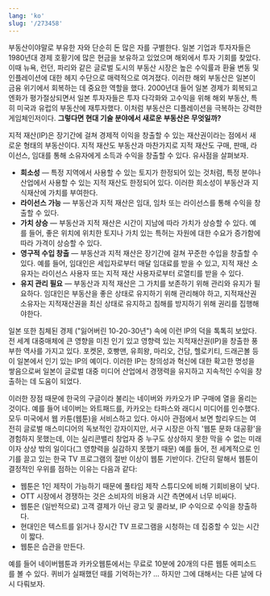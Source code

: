 ```yaml
---
lang: 'ko'
slug: '/273458'
---
```


부동산이야말로 부유한 자와 단순히 돈 많은 자를 구별한다.
일본 기업과 투자자들은 1980년대 경제 호황기에 많은 현금을 보유하고 있었으며 해외에서 투자 기회를 찾았다.
이때 뉴욕, 런던, 파리와 같은 글로벌 도시의 부동산 시장은 높은 수익률과 환율 변동 및 인플레이션에 대한 헤지 수단으로 매력적으로 여겨졌다.
이러한 해외 부동산은 일본이 금융 위기에서 회복하는 데 중요한 역할을 했다.
2000년대 들어 일본 경제가 회복되고 엔화가 평가절상되면서 일본 투자자들은 투자 다각화와 고수익을 위해 해외 부동산, 특히 미국과 유럽의 부동산에 재투자했다.
이처럼 부동산은 디플레이션을 극복하는 강력한 게임체인저이다.
**그렇다면 현대 기술 분야에서 새로운 부동산은 무엇일까?**

지적 재산(IP)은 장기간에 걸쳐 경제적 이익을 창출할 수 있는 재산권이라는 점에서 새로운 형태의 부동산이다. 지적 재산도 부동산과 마찬가지로 지적 재산도 구매, 판매, 라이선스, 임대를 통해 소유자에게 소득과 수익을 창출할 수 있다. 유사점을 살펴보자.

- **희소성** — 특정 지역에서 사용할 수 있는 토지가 한정되어 있는 것처럼, 특정 분야나 산업에서 사용할 수 있는 지적 재산도 한정되어 있다. 이러한 희소성이 부동산과 지식재산에 가치를 부여한다.
- **라이선스 가능** — 부동산과 지적 재산은 임대, 임차 또는 라이선스를 통해 수익을 창출할 수 있다.
- **가치 상승** — 부동산과 지적 재산은 시간이 지남에 따라 가치가 상승할 수 있다. 예를 들어, 좋은 위치에 위치한 토지나 가치 있는 특허는 자원에 대한 수요가 증가함에 따라 가격이 상승할 수 있다.
- **영구적 수입 창출** — 부동산과 지적 재산은 장기간에 걸쳐 꾸준한 수입을 창출할 수 있다. 예를 들어, 임대인은 세입자로부터 매달 임대료를 받을 수 있고, 지적 재산 소유자는 라이선스 사용자 또는 지적 재산 사용자로부터 로열티를 받을 수 있다.
- **유지 관리 필요** — 부동산과 지적 재산은 그 가치를 보존하기 위해 관리와 유지가 필요하다. 임대인은 부동산을 좋은 상태로 유지하기 위해 관리해야 하고, 지적재산권 소유자는 지적재산권을 최신 상태로 유지하고 침해를 방지하기 위해 권리를 집행해야한다.

일본 또한 침체된 경제 ("잃어버린 10-20-30년") 속에 이런 IP의 덕을 톡톡히 보았다. 전 세계 대중매체에 큰 영향을 미친 인기 있고 영향력 있는 지적재산권(IP)을 창출한 풍부한 역사를 가지고 있다. 포켓몬, 호빵맨, 유희왕, 마리오, 건담, 헬로키티, 드래곤볼 등이 일본에서 인기 있는 IP의 예이다. 이러한 IP는 창의성과 혁신에 대한 확고한 명성을 쌓음으로써 일본이 글로벌 대중 미디어 산업에서 경쟁력을 유지하고 지속적인 수익을 창출하는 데 도움이 되었다.

이러한 장점 때문에 한국의 구글이라 불리는 네이버와 카카오가 IP 구매에 열을 올리는 것이다. 예를 들어 네이버는 와트패드를, 카카오는 타파스와 래디시 미디어를 인수했다. 모두 미국에서 웹 카툰(웹툰)을 서비스하고 있다. 아시아 관점에서 보면 할리우드는 여전히 글로벌 매스미디어의 독보적인 강자이지만, 서구 시장은 아직 '웹툰 문화 대공황'을 경험하지 못했는데, 이는 실리콘밸리 창업자 중 누구도 상상하지 못한 막을 수 없는 미래이자 상상 밖의 일이다(그 영향력을 실감하지 못했기 때문) 예를 들어, 전 세계적으로 인기를 끌고 있는 한국 TV 프로그램의 절반 이상이 웹툰 기반이다. 간단히 말해서 웹툰이 결정적인 우위를 점하는 이유는 다음과 같다:

- 웹툰은 1인 제작이 가능하기 때문에 풀타임 제작 스튜디오에 비해 기회비용이 낮다.
- OTT 시장에서 경쟁하는 것은 소비자의 비용과 시간 측면에서 너무 비싸다.
- 웹툰은 (일반적으로) 고객 결제가 아닌 광고 및 콜라보, IP 수익으로 수익을 창출하다.
- 현대인은 텍스트를 읽거나 장시간 TV 프로그램을 시청하는 데 집중할 수 있는 시간이 짧다.
- 웹툰은 습관을 만든다.

예를 들어 네이버웹툰과 카카오웹툰에서는 무료로 10분에 20개의 다른 웹툰 에피소드를 볼 수 있다. 퀴비가 실패했던 때를 기억하는가? ... 하지만 그에 대해서는 다른 날에 다시 다뤄보자.
